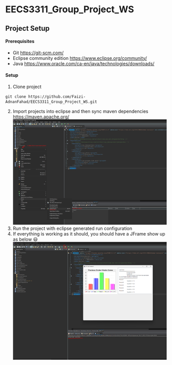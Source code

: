 # EECS3311_Group_Project_WS

## Project Setup

#### Prerequisites

- Git https://git-scm.com/
- Eclipse community edition https://www.eclipse.org/community/
- Java https://www.oracle.com/ca-en/java/technologies/downloads/

#### Setup
1. Clone project
```
git clone https://github.com/Faizi-AdnanFahad/EECS3311_Group_Project_WS.git
```
2. Import projects into eclipse and then sync maven dependencies https://maven.apache.org/
![figure 1](documents/image.png)
3. Run the project with eclipse generated run configuration
4. If everything is working as it should, you should have a JFrame show up as below :smiley:
![figure 2](documents/image-1.png)